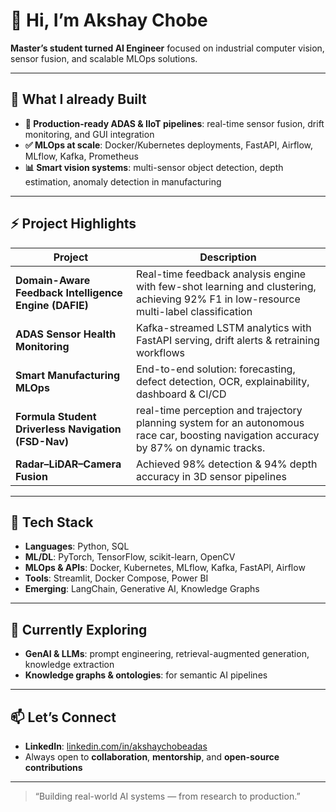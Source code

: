 # 👋 Hi, I’m Akshay Chobe  
**Master’s student turned AI Engineer** focused on industrial computer vision, sensor fusion, and scalable MLOps solutions.

---

## 🧠 What I already Built  
- **🚀 Production-ready ADAS & IIoT pipelines**: real-time sensor fusion, drift monitoring, and GUI integration  
- **✅ MLOps at scale**: Docker/Kubernetes deployments, FastAPI, Airflow, MLflow, Kafka, Prometheus  
- **📊 Smart vision systems**: multi-sensor object detection, depth estimation, anomaly detection in manufacturing  

---

## ⚡ Project Highlights

| Project | Description |
|--------|-------------|
| **Domain-Aware Feedback Intelligence Engine (DAFIE)** | Real-time feedback analysis engine with few-shot learning and clustering, achieving 92% F1 in low-resource multi-label classification |
| **ADAS Sensor Health Monitoring** | Kafka-streamed LSTM analytics with FastAPI serving, drift alerts & retraining workflows |
| **Smart Manufacturing MLOps** | End-to-end solution: forecasting, defect detection, OCR, explainability, dashboard & CI/CD |
| **Formula Student Driverless Navigation (FSD-Nav)** | real-time perception and trajectory planning system for an autonomous race car, boosting navigation accuracy by 87% on dynamic tracks. |
| **Radar–LiDAR–Camera Fusion** | Achieved 98% detection & 94% depth accuracy in 3D sensor pipelines |


---

## 🔧 Tech Stack  
- **Languages**: Python, SQL  
- **ML/DL**: PyTorch, TensorFlow, scikit-learn, OpenCV  
- **MLOps & APIs**: Docker, Kubernetes, MLflow, Kafka, FastAPI, Airflow  
- **Tools**: Streamlit, Docker Compose, Power BI  
- **Emerging**: LangChain, Generative AI, Knowledge Graphs  

---

## 🌱 Currently Exploring  
- **GenAI & LLMs**: prompt engineering, retrieval-augmented generation, knowledge extraction  
- **Knowledge graphs & ontologies**: for semantic AI pipelines  

---

## 📫 Let’s Connect  
- **LinkedIn**: [linkedin.com/in/akshaychobeadas](https://www.linkedin.com/in/akshaychobeadas/)  
- Always open to **collaboration**, **mentorship**, and **open-source contributions**

---

> “Building real-world AI systems — from research to production.”  
